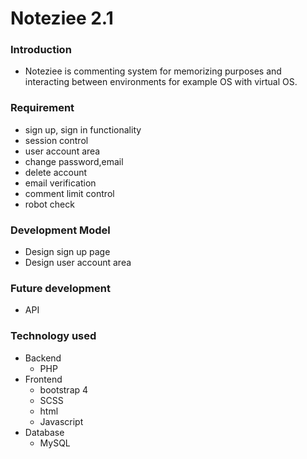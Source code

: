# Noteziee 2.1

### Introduction
- Noteziee is commenting system for memorizing purposes and interacting between environments for example OS with virtual OS.

### Requirement
- sign up, sign in functionality
- session control
- user account area
- change password,email
- delete account
- email verification
- comment limit control
- robot check

### Development Model
- Design sign up page
- Design user account area
### Future development
- API

### Technology used
- Backend
    - PHP
- Frontend
    - bootstrap 4
    - SCSS
    - html
    - Javascript
- Database
    - MySQL
